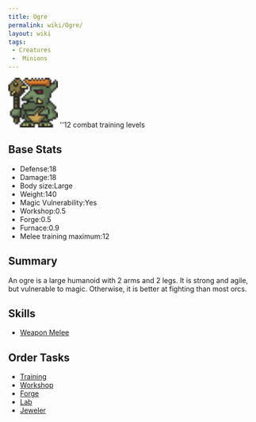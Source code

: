 ```yaml
---
title: Ogre
permalink: wiki/Ogre/
layout: wiki
tags:
 - Creatures
 -  Minions
---
```


<img src="troll.png" title="fig:troll.png" alt="troll.png" width="100" />
''12 combat training levels

Base Stats
----------

-   Defense:18
-   Damage:18
-   Body size:Large
-   Weight:140
-   Magic Vulnerability:Yes
-   Workshop:0.5
-   Forge:0.5
-   Furnace:0.9
-   Melee training maximum:12

Summary
-------

An ogre is a large humanoid with 2 arms and 2 legs. It is strong and
agile, but vulnerable to magic. Otherwise, it is better at fighting than
most orcs.

Skills
------

-   [Weapon Melee](/wiki/Weapon_Melee "wikilink")

Order Tasks
-----------

-   [Training](/wiki/Training "wikilink")
-   [Workshop](/wiki/Workshop "wikilink")
-   [Forge](/wiki/Forge "wikilink")
-   [Lab](/wiki/Lab "wikilink")
-   [Jeweler](/wiki/Jeweler "wikilink")

